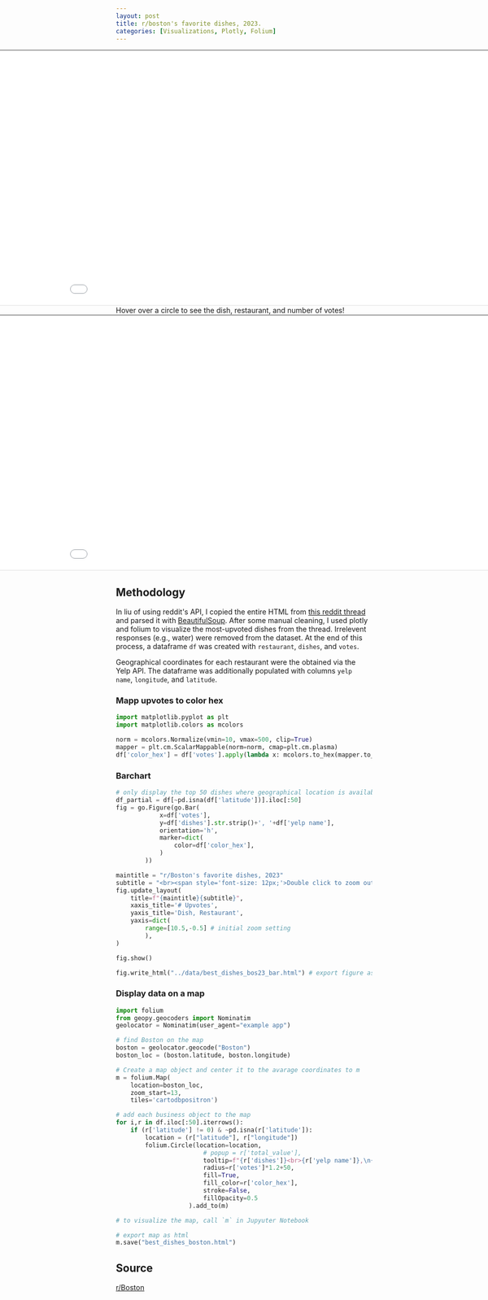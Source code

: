 ```yaml
---
layout: post
title: r/boston's favorite dishes, 2023.
categories: [Visualizations, Plotly, Folium]
---
```


<style>
.chart {
    position: relative;
    left: 50%;
    margin-left: -500px;
}
</style>

<div>
<iframe src="/assets/best_dishes_bos23_bar.html" height="500" width="1000" class="chart"></iframe>
</div>

<div>
Hover over a circle to see the dish, restaurant, and number of votes!
<iframe src="/assets/best_dishes_boston_2023.html" height="500" width="1000" class="chart"></iframe>
</div>

## Methodology
In liu of using reddit's API, I copied the entire HTML from [this reddit thread](https://www.reddit.com/r/boston/comments/14jvgf2/single_best_restaurant_menu_item_boston_2023/) and parsed it with [BeautifulSoup](https://github.com/wention/BeautifulSoup4).
After some manual cleaning, I used plotly and folium to visualize the most-upvoted dishes from the thread. Irrelevent responses (e.g., water) were removed from the dataset. At the end of this process, a dataframe `df` was created with `restaurant`, `dishes`, and `votes`.

Geographical coordinates for each restaurant were the obtained via the Yelp API. The dataframe was additionally populated with columns `yelp name`, `longitude`, and `latitude`.

### Mapp upvotes to color hex
```py
import matplotlib.pyplot as plt
import matplotlib.colors as mcolors

norm = mcolors.Normalize(vmin=10, vmax=500, clip=True)
mapper = plt.cm.ScalarMappable(norm=norm, cmap=plt.cm.plasma)
df['color_hex'] = df['votes'].apply(lambda x: mcolors.to_hex(mapper.to_rgba(x)))
```


### Barchart
```py
# only display the top 50 dishes where geographical location is available
df_partial = df[~pd.isna(df['latitude'])].iloc[:50] 
fig = go.Figure(go.Bar(
            x=df['votes'],
            y=df['dishes'].str.strip()+', '+df['yelp name'],
            orientation='h',
            marker=dict(
                color=df['color_hex'],
            )
        ))

maintitle = "r/Boston's favorite dishes, 2023"
subtitle = "<br><span style='font-size: 12px;'>Double click to zoom out</span>"
fig.update_layout(
    title=f"{maintitle}{subtitle}",
    xaxis_title='# Upvotes',
    yaxis_title='Dish, Restaurant',
    yaxis=dict(
        range=[10.5,-0.5] # initial zoom setting
        ),
)

fig.show()

fig.write_html("../data/best_dishes_bos23_bar.html") # export figure as html
```

### Display data on a map
```py
import folium
from geopy.geocoders import Nominatim
geolocator = Nominatim(user_agent="example app")

# find Boston on the map
boston = geolocator.geocode("Boston")
boston_loc = (boston.latitude, boston.longitude)

# Create a map object and center it to the avarage coordinates to m
m = folium.Map(
    location=boston_loc, 
    zoom_start=13,
    tiles='cartodbpositron')

# add each business object to the map
for i,r in df.iloc[:50].iterrows():
    if (r['latitude'] != 0) & ~pd.isna(r['latitude']):
        location = (r["latitude"], r["longitude"])
        folium.Circle(location=location,
                        # popup = r['total_value'],
                        tooltip=f"{r['dishes']}<br>{r['yelp name']},\n{r['votes']} votes",
                        radius=r['votes']*1.2+50,
                        fill=True,
                        fill_color=r['color_hex'],
                        stroke=False,
                        fillOpacity=0.5
                    ).add_to(m)

# to visualize the map, call `m` in Jupyuter Notebook

# export map as html
m.save("best_dishes_boston.html")

```

## Source
[r/Boston](https://www.reddit.com/r/boston/comments/14jvgf2/single_best_restaurant_menu_item_boston_2023/)